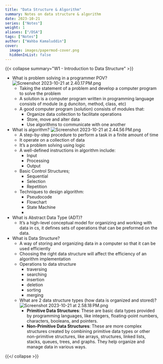 ```yaml
---
title: "Data Structure & Algorithm"
summary: Notes on data structure & algorithm
date: 2023-10-21
series: ["Notes"]
weight: 1
aliases: ["/DSA"]
tags: ["Notes"]
author: ["Wahba Kamaluddin"]
cover:
  image: images/papermod-cover.png
  hiddenInList: false
---
```


{{< collapse summary="W1 - Introduction to Data Structure" >}}

- What is problem solving in a programmer POV?
  ![Screenshot 2023-10-21 at 2.40.17 PM.png](DSA-Note%201ca69f7969c644dc8a4bde74abbe89b0/Screenshot_2023-10-21_at_2.40.17_PM.png)
  - Taking the statement of a problem and develop a computer program to solve the problem
  - A solution is a computer program written in programming language consists of module (e.g dunciton, method, class, etc)
  - A good computer program (solution) consists of modules that:
    - Organize data collection to facilitate operations
    - Store, move and alter data
    - Use algorithms to communicate with one another
- What is algorithm?
  ![Screenshot 2023-10-21 at 2.44.56 PM.png](DSA-Note%201ca69f7969c644dc8a4bde74abbe89b0/Screenshot_2023-10-21_at_2.44.56_PM.png)
  - A step-by-step procedure to perform a task in a finite amount of time
  - It operate on a collection of data
  - It’s a problem solving using logic
  - A well-defined instructions in algorithm include:
    - Input
    - Processing
    - Output
  - Basic Control Structures;
    - Sequential
    - Selection
    - Repetition
  - Techniques to design algorithm:
    - Pseudocode
    - Flowchart
    - State Machine
    -
- What is Abstract Data Type (ADT)?
  - It’s a high-level conceptual model for organizing and working with data in cs, it defines sets of operations that can be preformed on the data.
- What is Data Structure?
  - A way of storing and organizing data in a computer so that it can be used efficiently
  - Choosing the right data structure will affect the efficiency of an algorithm implementation
  - Operations to data structure
    - traversing
    - searching
    - insertion
    - deletion
    - sorting
    - merging
  - What are 2 data structure types (how data is organized and stored)?
    ![Screenshot 2023-10-21 at 2.58.18 PM.png](DSA-Note%201ca69f7969c644dc8a4bde74abbe89b0/Screenshot_2023-10-21_at_2.58.18_PM.png)
    - **Primitive Data Structures**: These are basic data types provided by programming languages, like integers, floating-point numbers, characters, booleans, and pointers.
    - **Non-Primitive Data Structures**: These are more complex structures created by combining primitive data types or other non-primitive structures, like arrays, structures, linked lists, stacks, queues, trees, and graphs. They help organize and manage data in various ways.

{{</ collapse >}}
